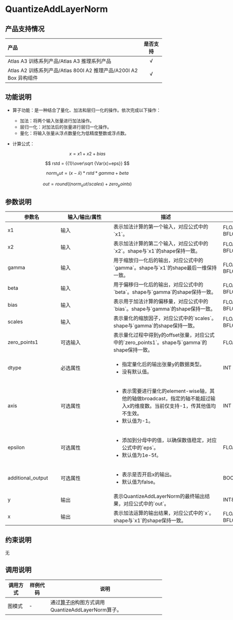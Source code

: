 # QuantizeAddLayerNorm

## 产品支持情况

|产品             |  是否支持  |
|:-------------------------|:----------:|
|  <term>Atlas A3 训练系列产品/Atlas A3 推理系列产品</term>   |     √    |
|  <term>Atlas A2 训练系列产品/Atlas 800I A2 推理产品/A200I A2 Box 异构组件</term>     |     √    |

## 功能说明

- 算子功能：是一种结合了量化、加法和层归一化的操作。依次完成以下操作：
  - 加法：将两个输入张量进行加法操作。
  - 层归一化：对加法后的张量进行层归一化操作。
  - 量化：将输入张量从浮点数量化为低精度整数或浮点数。

- 计算公式：

  $$
  x = x1 + x2 + bias
  $$

  $$
  rstd = {{1}\over\sqrt {Var(x)+eps}}
  $$

  $$
  norm_out = (x-\bar{x}) * rstd * gamma + beta
  $$

  $$
  out = round((norm_out/scales)+zero_points)
  $$

## 参数说明

<table style="undefined;table-layout: fixed; width: 1005px"><colgroup>
  <col style="width: 170px">
  <col style="width: 170px">
  <col style="width: 352px">
  <col style="width: 213px">
  <col style="width: 100px">
  </colgroup>
  <thead>
    <tr>
      <th>参数名</th>
      <th>输入/输出/属性</th>
      <th>描述</th>
      <th>数据类型</th>
      <th>数据格式</th>
    </tr></thead>
  <tbody>
    <tr>
      <td>x1</td>
      <td>输入</td>
      <td>表示加法计算的第一个输入，对应公式中的`x1`。</td>
      <td>FLOAT16、FLOAT32、BFLOAT16</td>
      <td>ND</td>
    </tr>
    <tr>
      <td>x2</td>
      <td>输入</td>
      <td>表示加法计算的第二个输入，对应公式中的`x2`。shape与`x1`的shape保持一致。</td>
      <td>FLOAT16、FLOAT32、BFLOAT16</td>
      <td>ND</td>
    </tr>
    <tr>
      <td>gamma</td>
      <td>输入</td>
      <td>用于缩放归一化后的输出，对应公式中的`gamma`。shape与`x1`的shape最后一维保持一致。</td>
      <td>FLOAT16、FLOAT32、BFLOAT16</td>
      <td>ND</td>
    </tr>
    <tr>
      <td>beta</td>
      <td>输入</td>
      <td>用于偏移归一化后的输出，对应公式中的`beta`。shape与`gamma`的shape保持一致。</td>
      <td>FLOAT16、FLOAT32、BFLOAT16</td>
      <td>ND</td>
    </tr>
    <tr>
      <td>bias</td>
      <td>输入</td>
      <td>表示用于加法计算的偏移量，对应公式中的`bias`。shape与`gamma`的shape保持一致。</td>
      <td>FLOAT16、FLOAT32、BFLOAT16</td>
      <td>ND</td>
    </tr>
    <tr>
      <td>scales</td>
      <td>输入</td>
      <td>表示量化的缩放因子，对应公式中的`scales`。shape与`gamma`的shape保持一致。</td>
      <td>FLOAT16、FLOAT32、BFLOAT16</td>
      <td>ND</td>
    </tr>
    <tr>
      <td>zero_points1</td>
      <td>可选输入</td>
      <td>表示量化过程中得到y的offset张量，对应公式中的`zero_points1`。shape与`gamma`的shape保持一致。</td>
      <td>FLOAT32、BFLOAT16</td>
      <td>ND</td>
    </tr>
    <tr>
      <td>dtype</td>
      <td>必选属性</td>
      <td>
      <ul><li>指定量化后的输出张量y的数据类型。</li><li>没有默认值。</li></ul></td>
      <td>INT</td>
      <td>-</td>
    </tr>
    <tr>
      <td>axis</td>
      <td>可选属性</td>
      <td><ul><li>表示需要进行量化的element-wise轴，其他的轴做broadcast，指定的轴不能超过输入x的维度数。当前仅支持-1，传其他值均不生效。</li><li>默认值为-1。</li></ul></td>
      <td>INT</td>
      <td>-</td>
    </tr>
    <tr>
      <td>epsilon</td>
      <td>可选属性</td>
      <td><ul><li>添加到分母中的值，以确保数值稳定，对应公式中的`eps`。</li><li>默认值为1e-5f。</li></ul></td>
      <td>FLOAT</td>
      <td>-</td>
    </tr>
    <tr>
      <td>additional_output</td>
      <td>可选属性</td>
      <td><ul><li>表示是否开启x的输出。</li><li>默认值为false。</li></ul></td>
      <td>BOOL</td>
      <td>-</td>
    </tr>
    <tr>
      <td>y</td>
      <td>输出</td>
      <td>表示QuantizeAddLayerNorm的最终输出结果，对应公式中的`out`。</td>
      <td>INT8</td>
      <td>ND</td>
    </tr>
    <tr>
      <td>x</td>
      <td>输出</td>
      <td>表示加法运算的输出结果，对应公式中的`x`。shape与`x1`的shape保持一致。</td>
      <td>FLOAT16、FLOAT32、BFLOAT16</td>
      <td>ND</td>
    </tr>
  </tbody></table>

## 约束说明

无

## 调用说明

| 调用方式   | 样例代码           | 说明                                         |
| ---------------- | --------------------------- | --------------------------------------------------- |
| 图模式 | -  | 通过[算子IR](op_graph/quantize_add_layer_norm_proto.h)构图方式调用QuantizeAddLayerNorm算子。         |

<!--[test_geir_quantize_add_layer_norm](examples/test_geir_quantize_add_layer_norm.cpp)-->